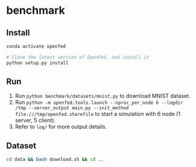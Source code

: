 # benchmark

## Install

```bash
conda activate openfed

# Clone the latest version of OpenFed, and install it
python setup.py install
```

## Run

1. Run `python benchmark/datasets/mnist.py` to download MNIST dataset.
2. Run `python -m openfed.tools.launch --nproc_per_node 6 --logdir /tmp --server_output main.py --init_method file:///tmp/openfed.sharefile` to start a simulation with 6 node (1 server, 5 client).
3. Refer to `log/` for more output details.

## Dataset

```bash
cd data && bash download.sh && cd ..
```
